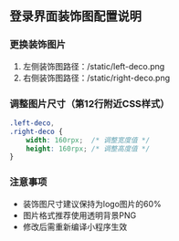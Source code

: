 ## 登录界面装饰图配置说明

### 更换装饰图片
1. 左侧装饰图路径：/static/left-deco.png
2. 右侧装饰图路径：/static/right-deco.png

### 调整图片尺寸（第12行附近CSS样式）
```css
.left-deco,
.right-deco {
    width: 160rpx;  /* 调整宽度值 */
    height: 160rpx; /* 调整高度值 */
}
```

### 注意事项
- 装饰图尺寸建议保持为logo图片的60%
- 图片格式推荐使用透明背景PNG
- 修改后需重新编译小程序生效